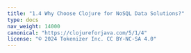 ```yaml
---
title: "1.4 Why Choose Clojure for NoSQL Data Solutions?"
type: docs
nav_weight: 14000
canonical: "https://clojureforjava.com/5/1/4"
license: "© 2024 Tokenizer Inc. CC BY-NC-SA 4.0"
---
```

